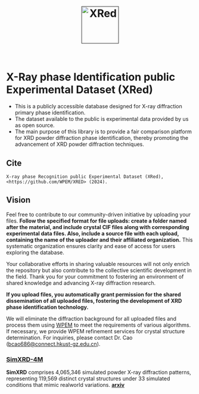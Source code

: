 <h1 align="center">
  <a href=""><img src="https://github.com/WPEM/XRED/assets/86995074/9cd0ab99-40a6-49f7-a7c5-95bf5e799e1e" alt="XRed" width="100"></a>
  <br>
  <br>
</h1>

# X-Ray phase Identification public Experimental Dataset (XRed)

- This is a publicly accessible database designed for X-ray diffraction primary phase identification.
- The dataset available to the public is experimental data provided by us as open source.
- The main purpose of this library is to provide a fair comparison platform for XRD powder diffraction phase identification, thereby promoting the advancement of XRD powder diffraction techniques.

## Cite

    X-ray phase Recognition public Experimental Dataset (XRed), <https://github.com/WPEM/XRED> (2024).

## Vision

Feel free to contribute to our community-driven initiative by uploading your files. **Follow the specified format for file uploads: create a folder named after the material, and include crystal CIF files along with corresponding experimental data files. Also, include a source file with each upload, containing the name of the uploader and their affiliated organization.** This systematic organization ensures clarity and ease of access for users exploring the database.

Your collaborative efforts in sharing valuable resources will not only enrich the repository but also contribute to the collective scientific development in the field. Thank you for your commitment to fostering an environment of shared knowledge and advancing X-ray diffraction research.

**If you upload files, you automatically grant permission for the shared dissemination of all uploaded files, fostering the development of XRD phase identification technology.**

We will eliminate the diffraction background for all uploaded files and process them using [WPEM](https://github.com/Bin-Cao/WPEM) to meet the requirements of various algorithms. If necessary, we provide WPEM refinement services for crystal structure determination. For inquiries, please contact Dr. Cao (bcao686@connect.hkust-gz.edu.cn).

### [SimXRD-4M](https://github.com/Bin-Cao/SimXRD)
**SimXRD** comprises 4,065,346 simulated powder X-ray diffraction patterns, representing 119,569 distinct crystal structures under 33 simulated conditions that mimic realworld variations. [**arxiv**](https://arxiv.org/pdf/2406.15469v1)

